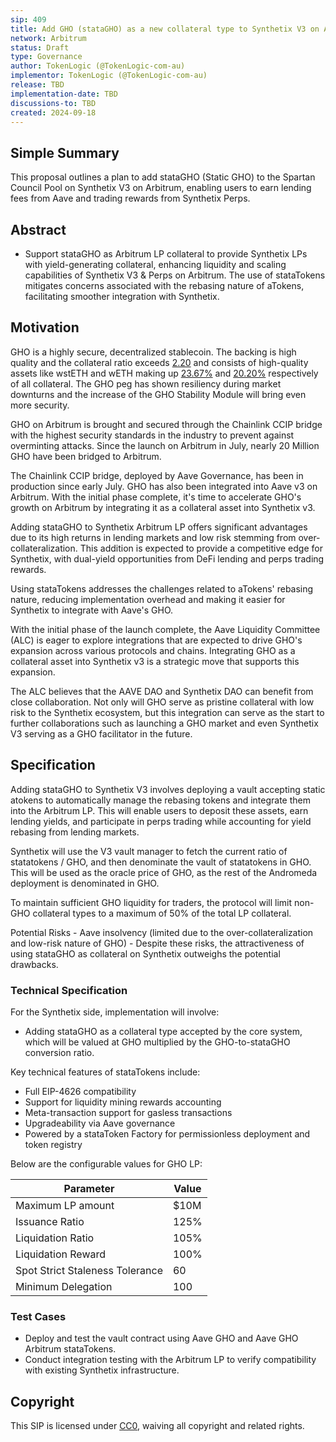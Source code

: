 ```yaml
---
sip: 409
title: Add GHO (stataGHO) as a new collateral type to Synthetix V3 on Arbitrum
network: Arbitrum
status: Draft
type: Governance
author: TokenLogic (@TokenLogic-com-au)
implementor: TokenLogic (@TokenLogic-com-au)
release: TBD
implementation-date: TBD
discussions-to: TBD
created: 2024-09-18
---
```


## Simple Summary

This proposal outlines a plan to add stataGHO (Static GHO) to the Spartan Council Pool on Synthetix V3 on Arbitrum, enabling users to earn lending fees from Aave and trading rewards from Synthetix Perps.

## Abstract

- Support stataGHO as Arbitrum LP collateral to provide Synthetix LPs with yield-generating collateral, enhancing liquidity and scaling capabilities of Synthetix V3 & Perps on Arbitrum. The use of stataTokens mitigates concerns associated with the rebasing nature of aTokens, facilitating smoother integration with Synthetix.

## Motivation

GHO is a highly secure, decentralized stablecoin. The backing is high quality and the collateral ratio exceeds [2.20](https://aave.tokenlogic.xyz/collateral) and consists of high-quality assets like wstETH and wETH making up [23.67%](https://aave.tokenlogic.xyz/gho) and [20.20%](https://aave.tokenlogic.xyz/gho) respectively of all collateral. The GHO peg has shown resiliency during market downturns and the increase of the GHO Stability Module will bring even more security.

GHO on Arbitrum is brought and secured through the Chainlink CCIP bridge with the highest security standards in the industry to prevent against overminting attacks. Since the launch on Arbitrum in July, nearly 20 Million GHO have been bridged to Arbitrum.

The Chainlink CCIP bridge, deployed by Aave Governance, has been in production since early July. GHO has also been integrated into Aave v3 on Arbitrum. With the initial phase complete, it's time to accelerate GHO's growth on Arbitrum by integrating it as a collateral asset into Synthetix v3.

Adding stataGHO to Synthetix Arbitrum LP offers significant advantages due to its high returns in lending markets and low risk stemming from over-collateralization. This addition is expected to provide a competitive edge for Synthetix, with dual-yield opportunities from DeFi lending and perps trading rewards.

Using stataTokens addresses the challenges related to aTokens' rebasing nature, reducing implementation overhead and making it easier for Synthetix to integrate with Aave's GHO.

With the initial phase of the launch complete, the Aave Liquidity Committee (ALC) is eager to explore integrations that are expected to drive GHO's expansion across various protocols and chains. Integrating GHO as a collateral asset into Synthetix v3 is a strategic move that supports this expansion.

The ALC believes that the AAVE DAO and Synthetix DAO can benefit from close collaboration. Not only will GHO serve as pristine collateral with low risk to the Synthetix ecosystem, but this integration can serve as the start to further collaborations such as launching a GHO market and even Synthetix V3 serving as a GHO facilitator in the future.

## Specification

Adding stataGHO to Synthetix V3 involves deploying a vault accepting static atokens to automatically manage the rebasing tokens and integrate them into the Arbitrum LP. This will enable users to deposit these assets, earn lending yields, and participate in perps trading while accounting for yield rebasing from lending markets.

Synthetix will use the V3 vault manager to fetch the current ratio of statatokens / GHO, and then denominate the vault of statatokens in GHO. This will be used as the oracle price of GHO, as the rest of the Andromeda deployment is denominated in GHO.

To maintain sufficient GHO liquidity for traders, the protocol will limit non-GHO collateral types to a maximum of 50% of the total LP collateral.

Potential Risks - Aave insolvency (limited due to the over-collateralization and low-risk nature of GHO) - Despite these risks, the attractiveness of using stataGHO as collateral on Synthetix outweighs the potential drawbacks.

### Technical Specification

For the Synthetix side, implementation will involve:

- Adding stataGHO as a collateral type accepted by the core system, which will be valued at GHO multiplied by the GHO-to-stataGHO conversion ratio.

Key technical features of stataTokens include:

- Full EIP-4626 compatibility
- Support for liquidity mining rewards accounting
- Meta-transaction support for gasless transactions
- Upgradeability via Aave governance
- Powered by a stataToken Factory for permissionless deployment and token registry

Below are the configurable values for GHO LP:

| Parameter                       | Value |
| ------------------------------- | ----- |
| Maximum LP amount               | $10M  |
| Issuance Ratio                  | 125%  |
| Liquidation Ratio               | 105%  |
| Liquidation Reward              | 100%  |
| Spot Strict Staleness Tolerance | 60    |
| Minimum Delegation              | 100   |

### Test Cases

- Deploy and test the vault contract using Aave GHO and Aave GHO Arbitrum stataTokens.
- Conduct integration testing with the Arbitrum LP to verify compatibility with existing Synthetix infrastructure.

## Copyright

This SIP is licensed under [CC0](https://creativecommons.org/publicdomain/zero/1.0/), waiving all copyright and related rights.
